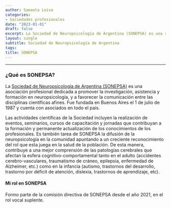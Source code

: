 ```yaml
---
author: Samanta Leiva
categories:
- Sociedades profesionales
date: "2023-01-01"
draft: false
excerpt: La Sociedad de Neuropsicología de Argentina (SONEPSA) es una sociedad profesional dedicada a promover la investigación, asistencia y formación en neuropsicología.
layout: single
subtitle: Sociedad de Neuropsicología de Argentina
tags:
title: SONEPSA
---
```

---

### ¿Qué es SONEPSA?
La [Sociedad de Neuropsicología de Argentina (SONEPSA)](https://www.sonepsa.com.ar/) es una asociación profesional dedicada a promover la investigación, asistencia y formación en neuropsicología, y a favorecer la comunicación entre las disciplinas científicas afines. Fue fundada en Buenos Aires el 1 de julio de 1987 y cuenta con asociados en todo el país.

Las actividades científicas de la Sociedad incluyen la realización de eventos, seminarios, cursos de capacitación y jornadas que contribuyan a la formación y permanente actualización de los conocimientos de los profesionales. Es también tarea de SONEPSA la difusión de la neuropsicología en la comunidad apuntando a un creciente reconocimiento del rol que esta juega en la salud de la población. De esta manera, contribuye a una mejor comprensión de las patologías cerebrales que afectan la esfera cognitivo-comportamental tanto en el adulto (accidentes cerebro-vasculares, traumatismo de cráneo, epilepsia, enfermedad de Alzheimer, etc.) como en la infancia (autismo, trastornos del desarrollo, trastorno por déficit de atención, dislexia, trastornos de aprendizaje, etc).

#### Mi rol en SONEPSA
Formo parte de la comisión directiva de SONEPSA desde el año 2021, en el rol vocal suplente. 
